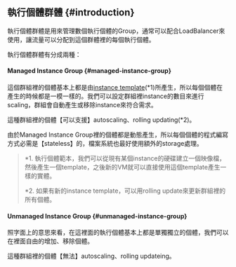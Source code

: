 ## 執行個體群體 {#introduction}

執行個體群體是用來管理數個執行個體的Group，通常可以配合LoadBalancer來使用，讓流量可以分配到這個群體裡的每個執行個體。

執行個體群體有分成兩種：

#### Managed Instance Group {#managed-instance-group}

這個群組裡的個體基本上都是由[instance template](https://ml-jason.gitbooks.io/google-compute-engine/content/chapter1.html)\(\*1\)所產生，所以每個個體在產生的時候都是一模一樣的。我們可以設定群組裡instance的數目來進行scaling，群組會自動產生或移除instance來符合需求。

這種群組裡的個體【可以支援】autoscaling、rolling updating\(\*2\)。

由於Managed Instance Group裡的個體都是動態產生，所以每個個體的程式編寫方式必需是【stateless】的，檔案系統也最好使用額外的storage處理。

> \*1. 執行個體範本，我們可以從現有某個instance的硬碟建立一個映像檔，然後產生一個template，之後新的VM就可以直接使用這個template產生一樣的實體。
>
> \*2. 如果有新的instance template，可以用rolling update來更新群組裡的所有個體。

#### Unmanaged Instance Group {#unmanaged-instance-group}

照字面上的意思來看，在這裡面的執行個體基本上都是單獨獨立的個體，我們可以在裡面自由的增加、移除個體。

這種群組裡的個體【無法】autoscaling、rolling updateing。

